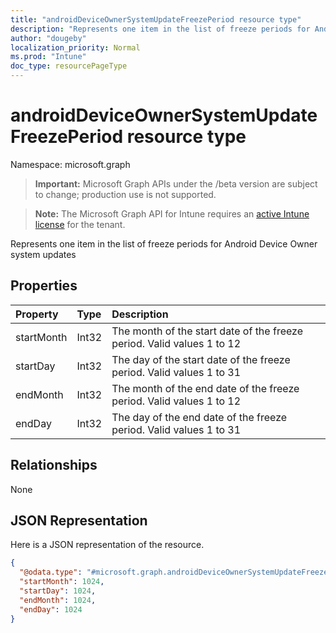 ```yaml
---
title: "androidDeviceOwnerSystemUpdateFreezePeriod resource type"
description: "Represents one item in the list of freeze periods for Android Device Owner system updates"
author: "dougeby"
localization_priority: Normal
ms.prod: "Intune"
doc_type: resourcePageType
---
```


# androidDeviceOwnerSystemUpdateFreezePeriod resource type

Namespace: microsoft.graph

> **Important:** Microsoft Graph APIs under the /beta version are subject to change; production use is not supported.

> **Note:** The Microsoft Graph API for Intune requires an [active Intune license](https://go.microsoft.com/fwlink/?linkid=839381) for the tenant.

Represents one item in the list of freeze periods for Android Device Owner system updates

## Properties
|Property|Type|Description|
|:---|:---|:---|
|startMonth|Int32|The month of the start date of the freeze period. Valid values 1 to 12|
|startDay|Int32|The day of the start date of the freeze period. Valid values 1 to 31|
|endMonth|Int32|The month of the end date of the freeze period. Valid values 1 to 12|
|endDay|Int32|The day of the end date of the freeze period. Valid values 1 to 31|

## Relationships
None

## JSON Representation
Here is a JSON representation of the resource.
<!-- {
  "blockType": "resource",
  "@odata.type": "microsoft.graph.androidDeviceOwnerSystemUpdateFreezePeriod"
}
-->
``` json
{
  "@odata.type": "#microsoft.graph.androidDeviceOwnerSystemUpdateFreezePeriod",
  "startMonth": 1024,
  "startDay": 1024,
  "endMonth": 1024,
  "endDay": 1024
}
```




